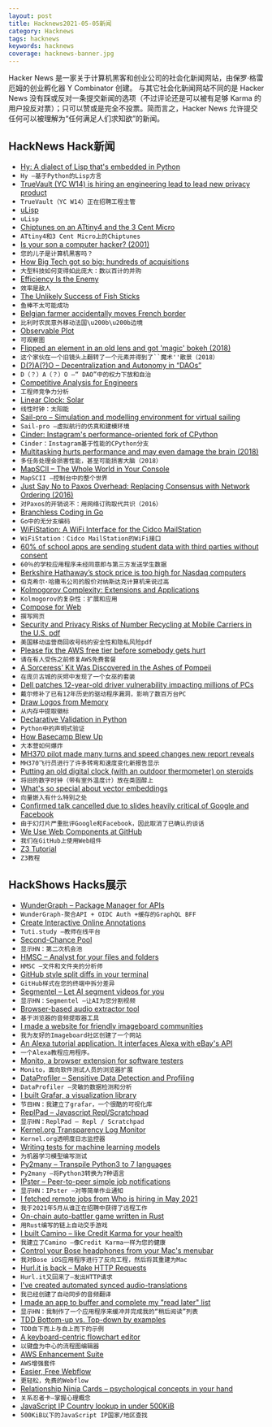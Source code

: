 ```yaml
---
layout: post
title: Hacknews2021-05-05新闻
category: Hacknews
tags: hacknews
keywords: hacknews
coverage: hacknews-banner.jpg
---
```


Hacker News 是一家关于计算机黑客和创业公司的社会化新闻网站，由保罗·格雷厄姆的创业孵化器 Y Combinator 创建。
与其它社会化新闻网站不同的是 Hacker News 没有踩或反对一条提交新闻的选项（不过评论还是可以被有足够 Karma 的用户投反对票）；只可以赞或是完全不投票。简而言之，Hacker News 允许提交任何可以被理解为“任何满足人们求知欲”的新闻。

## HackNews Hack新闻


- [Hy: A dialect of Lisp that's embedded in Python](https://github.com/hylang/hy)
- `Hy –基于Python的Lisp方言`
- [TrueVault (YC W14) is hiring an engineering lead to lead new privacy product](https://www.ycombinator.com/companies/truevault/jobs/oc7r6dIgO-engineering-lead)
- `TrueVault（YC W14）正在招聘工程主管`
- [uLisp](http://www.ulisp.com/)
- `uLisp`
- [Chiptunes on an ATtiny4 and the 3 Cent Micro](https://gir.st/chiptunes.html)
- `ATtiny4和3 Cent Micro上的Chiptunes`
- [Is your son a computer hacker? (2001)](https://wh0rd.ca/humor/text/Adequacy_org%20%20Is%20Your%20Son%20a%20Computer%20Hacker.htm)
- `您的儿子是计算机黑客吗？ `
- [How Big Tech got so big: hundreds of acquisitions](https://www.washingtonpost.com/technology/interactive/2021/amazon-apple-facebook-google-acquisitions/)
- `大型科技如何变得如此庞大：数以百计的并购`
- [Efficiency Is the Enemy](https://fs.blog/2021/05/slack/)
- `效率是敌人`
- [The Unlikely Success of Fish Sticks](https://www.hakaimagazine.com/article-short/the-unlikely-prevailing-success-of-fish-sticks/)
- `鱼棒不太可能成功`
- [Belgian farmer accidentally moves French border](https://www.bbc.co.uk/news/world-europe-56978344)
- `比利时农民意外移动法国\u200b\u200b边境`
- [Observable Plot](https://observablehq.com/@observablehq/introducing-observable-plot)
- `可观察图`
- [Flipped an element in an old lens and got 'magic' bokeh (2018)](https://petapixel.com/2018/08/02/this-guy-flipped-an-element-in-an-old-lens-and-got-magic-bokeh/)
- `这个家伙在一个旧镜头上翻转了一个元素并得到了``魔术''散景（2018）`
- [D(?)A(?)O – Decentralization and Autonomy in “DAOs”](https://boardroom.mirror.xyz/N0kJ-y_5wvPR0H1MMNFb531MOKEE4LKWxepzQLj18sw)
- `D（？）A（？）O –“ DAO”中的权力下放和自治`
- [Competitive Analysis for Engineers](https://staysaasy.com/product/2021/05/02/competition.html)
- `工程师竞争力分析`
- [Linear Clock: Solar](https://jmw.name/projects/linear-clock/)
- `线性时钟：太阳能`
- [Sail-pro – Simulation and modelling environment for virtual sailing](https://github.com/rururu/sail-pro)
- `Sail-pro –虚拟航行的仿真和建模环境`
- [Cinder: Instagram's performance-oriented fork of CPython](https://github.com/facebookincubator/cinder)
- `Cinder：Instagram基于性能的CPython分支`
- [Multitasking hurts performance and may even damage the brain (2018)](https://www.linkedin.com/pulse/why-successful-people-dont-multitask-dr-travis-bradberry/)
- `多任务处理会损害性能，甚至可能损害大脑（2018）`
- [MapSCII – The Whole World in Your Console](https://github.com/rastapasta/mapscii)
- `MapSCII –控制台中的整个世界`
- [Just Say No to Paxos Overhead: Replacing Consensus with Network Ordering (2016)](https://www.usenix.org/conference/osdi16/technical-sessions/presentation/li)
- `对Paxos的开销说不：用网络订购取代共识（2016）`
- [Branchless Coding in Go](https://mattnakama.com/blog/go-branchless-coding/)
- `Go中的无分支编码`
- [WiFiStation: A WiFi Interface for the Cidco MailStation](https://jcs.org/2021/04/23/wifistation)
- `WiFiStation：Cidco MailStation的WiFi接口`
- [60% of school apps are sending student data with third parties without consent](https://me2ba.org/me2ba-product-testing-spotlight-report-published-data-sharing-in-primary-secondary-school-mobile-apps-2/)
- `60％的学校应用程序未经同意即与第三方发送学生数据`
- [Berkshire Hathaway’s stock price is too high for Nasdaq computers](https://www.wsj.com/articles/berkshire-hathaways-stock-price-is-too-much-for-computers-11620168548)
- `伯克希尔·哈撒韦公司的股价对纳斯达克计算机来说过高`
- [Kolmogorov Complexity: Extensions and Applications](https://blog.neotree.uber.space/posts/kolmogorov-complexity)
- `Kolmogorov的复杂性：扩展和应用`
- [Compose for Web](https://compose-web.ui.pages.jetbrains.team/)
- `撰写网页`
- [Security and Privacy Risks of Number Recycling at Mobile Carriers in the U.S. pdf](https://recyclednumbers.cs.princeton.edu/assets/recycled-numbers-latest.pdf)
- `美国移动运营商回收号码的安全性和隐私风险pdf`
- [Please fix the AWS free tier before somebody gets hurt](https://cloudirregular.substack.com/p/please-fix-the-aws-free-tier-before)
- `请在有人受伤之前修复AWS免费套餐`
- [A Sorceress’ Kit Was Discovered in the Ashes of Pompeii](https://www.smithsonianmag.com/smart-news/sorceresss-kit-was-discovered-ashes-pompeii-180972907/)
- `在庞贝古城的灰烬中发现了一个女巫的套装`
- [Dell patches 12-year-old driver vulnerability impacting millions of PCs](https://labs.sentinelone.com/cve-2021-21551-hundreds-of-millions-of-dell-computers-at-risk-due-to-multiple-bios-driver-privilege-escalation-flaws/)
- `戴尔修补了已有12年历史的驱动程序漏洞，影响了数百万台PC`
- [Draw Logos from Memory](https://neal.fun/logos-from-memory/)
- `从内存中提取徽标`
- [Declarative Validation in Python](https://blog.drewolson.org/declarative-validation)
- `Python中的声明式验证`
- [How Basecamp Blew Up](https://www.platformer.news/p/-how-basecamp-blew-up)
- `大本营如何爆炸`
- [MH370 pilot made many turns and speed changes new report reveals](https://www.airlineratings.com/news/mh370-pilot-made-many-turns-speed-changes-new-report-reveals/)
- `MH370飞行员进行了许多转弯和速度变化新报告显示`
- [Putting an old digital clock (with an outdoor thermometer) on steroids](https://wejn.org/2021/05/putting-old-temp-clock-on-steroids/)
- `将旧的数字时钟（带有室外温度计）放在类固醇上`
- [What's so special about vector embeddings](https://www.pinecone.io/learn/vector-embeddings/)
- `向量嵌入有什么特别之处`
- [Confirmed talk cancelled due to slides heavily critical of Google and Facebook](https://twitter.com/randfish/status/1389279726305353730)
- `由于幻灯片严重批评Google和Facebook，因此取消了已确认的谈话`
- [We Use Web Components at GitHub](https://github.blog/2021-05-04-how-we-use-web-components-at-github/)
- `我们在GitHub上使用Web组件`
- [Z3 Tutorial](https://colab.research.google.com/github/philzook58/z3_tutorial/blob/master/Z3%20Tutorial.ipynb)
- `Z3教程`


## HackShows Hacks展示

- [ WunderGraph – Package Manager for APIs](https://wundergraph.com/)
- `WunderGraph-聚合API + OIDC Auth +缓存的GraphQL BFF`
- [ Create Interactive Online Annotations](https://tuti.study)
- `Tuti.study –教师在线平台`
- [ Second-Chance Pool](https://news.ycombinator.com/pool)
- `显示HN：第二次机会池`
- [ HMSC – Analyst for your files and folders](https://github.com/Abdullah-V/HMSC)
- `HMSC –文件和文件夹的分析师`
- [ GitHub style split diffs in your terminal](https://github.com/banga/git-split-diffs)
- `GitHub样式在您的终端中拆分差异`
- [ Segmentel – Let AI segment videos for you](http://www.segmentel.com)
- `显示HN：Segmentel –让AI为您分割视频`
- [ Browser-based audio extractor tool](https://mastershot.app/tools/audio-extractor)
- `基于浏览器的音频提取器工具`
- [ I made a website for friendly imageboard communities](https://comspace.xyz)
- `我为友好的Imageboard社区创建了一个网站`
- [ An Alexa tutorial application. It interfaces Alexa with eBay's API](https://github.com/brianherman/auction)
- `一个Alexa教程应用程序。`
- [ Monito, a browser extension for software testers](https://getmonito.com)
- `Monito，面向软件测试人员的浏览器扩展`
- [ DataProfiler – Sensitive Data Detection and Profiling](https://github.com/capitalone/dataprofiler)
- `DataProfiler –灵敏的数据检测和分析`
- [ I built Grafar, a visualization library](https://thoughtspile.github.io/grafar?new)
- `节目HN：我建立了grafar，一个很酷的可视化库`
- [ ReplPad – Javascript Repl/Scratchpad](https://replpad.com/)
- `显示HN：ReplPad – Repl / Scratchpad`
- [ Kernel.org Transparency Log Monitor](https://tlog.linderud.dev/)
- `Kernel.org透明度日志监控器`
- [ Writing tests for machine learning models](https://github.com/rbitr/pytkml)
- `为机器学习模型编写测试`
- [ Py2many – Transpile Python3 to 7 languages](https://github.com/adsharma/py2many)
- `Py2many –将Python3转换为7种语言`
- [ IPster – Peer-to-peer simple job notifications](https://ipster.io/)
- `显示HN：IPster –对等简单作业通知`
- [ I fetched remote jobs from Who is hiring in May 2021](https://remotehunt.com/hacker-news/remote-jobs)
- `我于2021年5月从谁正在招聘中获得了远程工作`
- [ On-chain auto-battler game written in Rust](https://github.com/OpenEmojiBattler/open-emoji-battler)
- `用Rust编写的链上自动交手游戏`
- [ I built Camino – like Credit Karma for your health](http://caminohealthapp.com)
- `我建立了Camino –像Credit Karma一样为您的健康`
- [ Control your Bose headphones from your Mac's menubar](https://boze.app)
- `我对Bose iOS应用程序进行了反向工程，然后将其重建为Mac`
- [ Hurl.it is back – Make HTTP Requests](https://hurlit.com/)
- `Hurl.it又回来了–发出HTTP请求`
- [ I've created automated synced audio-translations](https://polyvid.io/video/yt/trWrEWfhTVg/en/male)
- `我已经创建了自动同步的音频翻译`
- [ I made an app to buffer and complete my "read later" list](https://closetab.email/inbox)
- `显示HN：我制作了一个应用程序来缓冲并完成我的“稍后阅读”列表`
- [ TDD Bottom-up vs. Top-down by examples](https://gungor.github.io/article/2021/05/02/tdd-outsidein-vs-insideout.html)
- `TDD自下而上与自上而下的示例`
- [ A keyboard-centric flowchart editor](https://www.knotend.com/)
- `以键盘为中心的流程图编辑器`
- [ AWS Enhancement Suite](https://chrome.google.com/webstore/detail/deref-%E2%80%94-aws-enhancement-s/nankdihhphnhbfhhcpncdfofgfdbfpmo)
- `AWS增强套件`
- [ Easier, Free Webflow](https://aspect.app?source=yc)
- `更轻松，免费的Webflow`
- [ Relationship Ninja Cards – psychological concepts in your hand](https://empathy.freyasense.com/)
- `关系忍者卡–掌握心理概念`
- [ JavaScript IP Country lookup in under 500KiB](https://www.npmjs.com/package/ip3country)
- `500KiB以下的JavaScript IP国家/地区查找`

